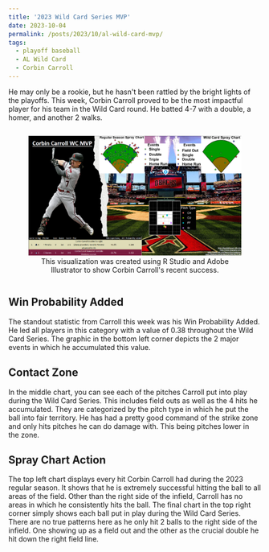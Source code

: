 ```yaml
---
title: '2023 Wild Card Series MVP'
date: 2023-10-04
permalink: /posts/2023/10/al-wild-card-mvp/
tags:
  - playoff baseball
  - AL Wild Card
  - Corbin Carroll
---
```


He may only be a rookie, but he hasn't been rattled by the bright lights of the playoffs. This week, Corbin Carroll proved to be the most impactful player for his team in the Wild Card round. He batted 4-7 with a double, a homer, and another 2 walks.

<div style="text-align:center;">
  <figure style="display:inline-block;">
    <img src="/images/corbincarroll_post_image.png" alt="Illustration of Corbin Carroll's Success">
    <figcaption style="text-align:center;">This visualization was created using R Studio and Adobe Illustrator to show Corbin Carroll's recent success.</figcaption>
  </figure>
</div>


Win Probability Added
------
The standout statistic from Carroll this week was his Win Probability Added. He led all players in this category with a value of 0.38 throughout the Wild Card Series. The graphic in the bottom left corner depicts the 2 major events in which he accumulated this value.

Contact Zone
------
In the middle chart, you can see each of the pitches Carroll put into play during the Wild Card Series. This includes field outs as well as the 4 hits he accumulated. They are categorized by the pitch type in which he put the ball into fair territory. He has had a pretty good command of the strike zone and only hits pitches he can do damage with. This being pitches lower in the zone.

Spray Chart Action
------
The top left chart displays every hit Corbin Carroll had during the 2023 regular season. It shows that he is extremely successful hitting the ball to all areas of the field. Other than the right side of the infield, Carroll has no areas in which he consistently hits the ball.
The final chart in the top right corner simply shows each ball put in play during the Wild Card Series. There are no true patterns here as he only hit 2 balls to the right side of the infield. One showing up as a field out and the other as the crucial double he hit down the right field line. 

